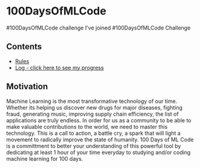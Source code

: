 # 100DaysOfMLCode
#100DaysOfMLCode challenge
I've joined #100DaysOfMLCode Challenge
## Contents
* [Rules](rules.md)
* [Log - click here to see my progress](log.md)
## Motivation

Machine Learning is the most transformative technology of our time. Whether its helping us discover new drugs for major diseases, fighting fraud, generating music, improving supply chain efficiency, the list of applications are truly endless. In order for us as a community to be able to make valuable contributions to the world, we need to master this technology. This is a call to action, a battle cry, a spark that will light a movement to radically improve the state of humanity. 100 Days of ML Code is a committment to better your understanding of this powerful tool by dedicating at least 1 hour of your time everyday to studying and/or coding machine learning for 100 days.
